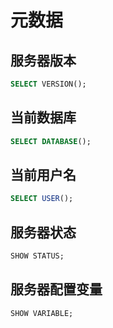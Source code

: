 # 元数据

## 服务器版本

``` SQL
SELECT VERSION();
```

## 当前数据库

``` SQL
SELECT DATABASE();
```

## 当前用户名

``` SQL
SELECT USER();
```

## 服务器状态

``` SQL
SHOW STATUS;
```

## 服务器配置变量

``` SQL
SHOW VARIABLE;
```
